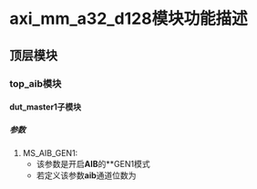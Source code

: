 # axi_mm_a32_d128模块功能描述
## 顶层模块
### top_aib模块
#### dut_master1子模块
##### 参数
1. MS_AIB_GEN1:
    - 该参数是开启**AIB**的**GEN1模式
    - 若定义该参数**aib**通道位数为